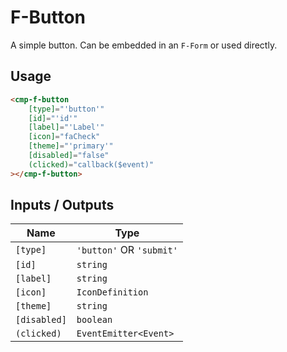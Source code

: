 # F-Button

A simple button. Can be embedded in an `F-Form` or used directly.

## Usage

```html
<cmp-f-button
    [type]="'button'"
    [id]="'id'"
    [label]="'Label'"
    [icon]="faCheck"
    [theme]="'primary'"
    [disabled]="false"
    (clicked)="callback($event)"
></cmp-f-button>
```

## Inputs / Outputs

| Name         | Type                     |
| ------------ | ------------------------ |
| `[type]`     | `'button'` OR `'submit'` |
| `[id]`       | `string`                 |
| `[label]`    | `string`                 |
| `[icon]`     | `IconDefinition`         |
| `[theme]`    | `string`                 |
| `[disabled]` | `boolean`                |
| `(clicked)`  | `EventEmitter<Event>`    |
